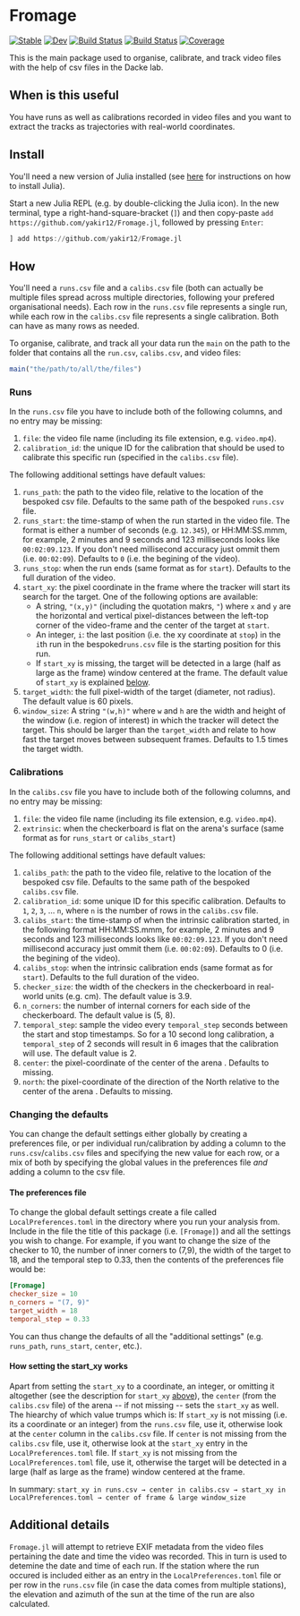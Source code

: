 # Fromage

[![Stable](https://img.shields.io/badge/docs-stable-blue.svg)](https://yakir12.github.io/Fromage.jl/stable/)
[![Dev](https://img.shields.io/badge/docs-dev-blue.svg)](https://yakir12.github.io/Fromage.jl/dev/)
[![Build Status](https://github.com/yakir12/Fromage.jl/actions/workflows/CI.yml/badge.svg?branch=main)](https://github.com/yakir12/Fromage.jl/actions/workflows/CI.yml?query=branch%3Amain)
[![Build Status](https://app.travis-ci.com/yakir12/Fromage.jl.svg?branch=main)](https://app.travis-ci.com/yakir12/Fromage.jl)
[![Coverage](https://coveralls.io/repos/github/yakir12/Fromage.jl/badge.svg?branch=main)](https://coveralls.io/github/yakir12/Fromage.jl?branch=main)

This is the main package used to organise, calibrate, and track video files with the help of csv files in the Dacke lab.  

## When is this useful
You have runs as well as calibrations recorded in video files and you want to extract the tracks as trajectories with real-world coordinates.

## Install
You'll need a new version of Julia installed (see [here](https://julialang.org/downloads/) for instructions on how to install Julia).

Start a new Julia REPL (e.g. by double-clicking the Julia icon). In the new terminal, type a right-hand-square-bracket (`]`) and then copy-paste `add https://github.com/yakir12/Fromage.jl`, followed by pressing `Enter`:
```julia
] add https://github.com/yakir12/Fromage.jl
```

## How
You'll need a `runs.csv` file and a `calibs.csv` file (both can actually be multiple files spread across multiple directories, following your prefered organisational needs). Each row in the `runs.csv` file represents a single run, while each row in the `calibs.csv` file represents a single calibration. Both can have as many rows as needed.

To organise, calibrate, and track all your data run the `main` on the path to the folder that contains all the `run.csv`, `calibs.csv`, and video files:
```julia
main("the/path/to/all/the/files")
```

### Runs
In the `runs.csv` file you have to include both of the following columns, and no entry may be missing:

1. `file`: the video file name (including its file extension, e.g. `video.mp4`).
2. `calibration_id`: the unique ID for the calibration that should be used to calibrate this specific run (specified in the `calibs.csv` file).

The following additional settings have default values:
1. `runs_path`: the path to the video file, relative to the location of the bespoked csv file. Defaults to the same path of the bespoked `runs.csv` file.
2. `runs_start`: the time-stamp of when the run started in the video file. The format is either a number of seconds (e.g. `12.345`), or HH:MM:SS.mmm, for example, 2 minutes and 9 seconds and 123 milliseconds looks like `00:02:09.123`. If you don't need millisecond accuracy just ommit them (i.e. `00:02:09`). Defaults to `0` (i.e. the begining of the video).
3. `runs_stop`: when the run ends (same format as for `start`). Defaults to the full duration of the video.
4. `start_xy`: the pixel coordinate in the frame where the tracker will start its search for the target. One of the following options are available:
    - A string, `"(x,y)"` (including the quotation makrs, `"`) where `x` and `y` are the horizontal and vertical pixel-distances between the left-top corner of the video-frame and the center of the target at `start`. 
    - An integer, `i`: the last position (i.e. the xy coordinate at `stop`) in the `i`th run in the bespoked`runs.csv` file is the starting position for this run.
    - If `start_xy` is missing, the target will be detected in a large (half as large as the frame) window centered at the frame. 
The default value of `start_xy` is explained [below](#how-setting-the-start_xy-works).
5. `target_width`: the full pixel-width of the target (diameter, not radius). The default value is 60 pixels.
6. `window_size`: A string `"(w,h)"` where `w` and `h` are the width and height of the window (i.e. region of interest) in which the tracker will detect the target. This should be larger than the `target_width` and relate to how fast the target moves between subsequent frames. Defaults to 1.5 times the target width.

### Calibrations
In the `calibs.csv` file you have to include both of the following columns, and no entry may be missing:
1. `file`: the video file name (including its file extension, e.g. `video.mp4`).
2. `extrinsic`: when the checkerboard is flat on the arena's surface (same format as for `runs_start` or `calibs_start`)

The following additional settings have default values:
1. `calibs_path`: the path to the video file, relative to the location of the bespoked csv file. Defaults to the same path of the bespoked `calibs.csv` file.
2. `calibration_id`: some unique ID for this specific calibration. Defaults to `1`, `2`, `3`, ... `n`, where `n` is the number of rows in the `calibs.csv` file.
3. `calibs_start`: the time-stamp of when the intrinsic calibration started, in the following format HH:MM:SS.mmm, for example, 2 minutes and 9 seconds and 123 milliseconds looks like `00:02:09.123`. If you don't need millisecond accuracy just ommit them (i.e. `00:02:09`). Defaults to 0 (i.e. the begining of the video).
4. `calibs_stop`: when the intrinsic calibration ends (same format as for `start`). Defaults to the full duration of the video.
5. `checker_size`: the width of the checkers in the checkerboard in real-world units (e.g. cm). The default value is 3.9.
6. `n_corners`: the number of internal corners for each side of the checkerboard. The default value is (5, 8).
7. `temporal_step`: sample the video every `temporal_step` seconds between the start and stop timestamps. So for a 10 second long calibration, a `temporal_step` of 2 seconds will result in 6 images that the calibration will use. The default value is 2.
8. `center`: the pixel-coordinate of the center of the arena . Defaults to missing.
9. `north`: the pixel-coordinate of the direction of the North relative to the center of the arena . Defaults to missing.

### Changing the defaults
You can change the default settings either globally by creating a preferences file, or per individual run/calibration by adding a column to the `runs.csv`/`calibs.csv` files and specifying the new value for each row, or a mix of both by specifying the global values in the preferences file *and* adding a column to the csv file.

#### The preferences file
To change the global default settings create a file called `LocalPreferences.toml` in the directory where you run your analysis from. Include in the file the title of this package (i.e. `[Fromage]`) and all the settings you wish to change. For example, if you want to change the size of the checker to 10, the number of inner corners to (7,9), the width of the target to 18, and the temporal step to 0.33, then the contents of the preferences file would be:
```toml
[Fromage]
checker_size = 10
n_corners = "(7, 9)"
target_width = 18
temporal_step = 0.33
```

You can thus change the defaults of all the "additional settings" (e.g. `runs_path`, `runs_start`, `center`, etc.).

#### How setting the start_xy works
Apart from setting the `start_xy` to a coordinate, an integer, or omitting it altogether (see the description for `start_xy` [above](#runs)), the `center` (from the `calibs.csv` file) of the arena -- if not missing -- sets the `start_xy` as well. The hiearchy of which value trumps which is:
If `start_xy` is not missing (i.e. its a coordinate or an integer) from the `runs.csv` file, use it, otherwise look at the `center` column in the `calibs.csv` file.
If `center` is not missing from the `calibs.csv` file, use it, otherwise look at the `start_xy` entry in the `LocalPreferences.toml` file.
If `start_xy` is not missing from the `LocalPreferences.toml` file, use it, otherwise the target will be detected in a large (half as large as the frame) window centered at the frame. 

In summary: `start_xy in runs.csv → center in calibs.csv → start_xy in LocalPreferences.toml → center of frame & large window_size`

## Additional details
`Fromage.jl` will attempt to retrieve EXIF metadata from the video files pertaining the date and time the video was recorded. This in turn is used to detemine the date and time of each run. If the station where the run occured is included either as an entry in the `LocalPreferences.toml` file or per row in the `runs.csv` file (in case the data comes from multiple stations), the elevation and azimuth of the sun at the time of the run are also calculated.
